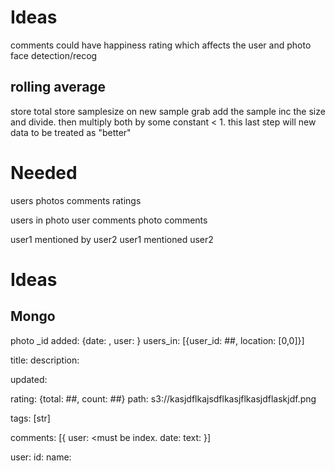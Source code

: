 Ideas
=====
comments could have happiness rating which affects the user and photo
face detection/recog

rolling average
---------------
store total
store samplesize
on new sample grab add the sample inc the size and divide.  then multiply both by some constant < 1.  this last step will new data to be treated as "better"


Needed
======
users
photos
comments
ratings

users in photo
user comments
photo comments

user1 mentioned by user2
user1 mentioned user2


Ideas
=====
Mongo
-----
photo
 _id
 added: {date: <date>, user: <user>}
 users_in: [{user_id: ##, location: [0,0]}]

 title:
 description:

 updated: <date>
 
 rating: {total: ##, count: ##}
 path: s3://kasjdflkajsdflkasjflkasjdflaskjdf.png

 tags: [str]

 comments: [{
   user: <must be index.
   date:
   text:
 }]


user:
 id:
 name:
 
